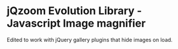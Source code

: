 jQzoom Evolution Library - Javascript Image magnifier
==================================================

Edited to work with jQuery gallery plugins that hide images on load.
